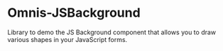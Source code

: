 # Omnis-JSBackground
Library to demo the JS Background component that allows you to draw various shapes in your JavaScript forms.
